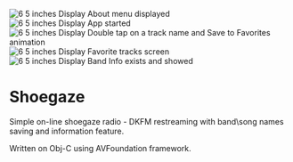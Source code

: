 ![6 5 inches Display About menu displayed](https://user-images.githubusercontent.com/63192967/121852552-53834680-ccf8-11eb-83b7-f96629ab2d04.png)
![6 5 inches Display App started](https://user-images.githubusercontent.com/63192967/121852631-7150ab80-ccf8-11eb-9f70-a84033f0aaea.png)
![6 5 inches Display Double tap on a track name and Save to Favorites animation](https://user-images.githubusercontent.com/63192967/121852736-947b5b00-ccf8-11eb-9937-f3d72287d7c1.png)
![6 5 inches Display Favorite tracks screen](https://user-images.githubusercontent.com/63192967/121852836-b4ab1a00-ccf8-11eb-8d58-3a9f3adb91a8.png)
![6 5 inches Display Band Info exists and showed](https://user-images.githubusercontent.com/63192967/121852910-d6a49c80-ccf8-11eb-80d9-17ba4d2b5cc7.png)
# Shoegaze
Simple on-line shoegaze radio - DKFM restreaming with band\song names saving and information feature.

Written on Obj-C using AVFoundation framework.
